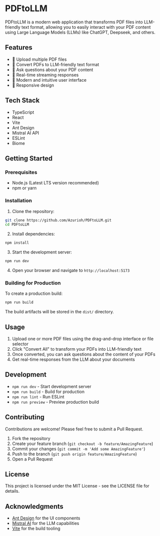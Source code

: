 # PDFtoLLM

PDFtoLLM is a modern web application that transforms PDF files into LLM-friendly text format, allowing you to easily interact with your PDF content using Large Language Models (LLMs) like ChatGPT, Deepseek, and others.

## Features

- 📄 Upload multiple PDF files
- 🔄 Convert PDFs to LLM-friendly text format
- 💬 Ask questions about your PDF content
- 🚀 Real-time streaming responses
- 🎨 Modern and intuitive user interface
- 📱 Responsive design

## Tech Stack

- TypeScript
- React
- Vite
- Ant Design
- Mistral AI API
- ESLint
- Biome

## Getting Started

### Prerequisites

- Node.js (Latest LTS version recommended)
- npm or yarn

### Installation

1. Clone the repository:
```bash
git clone https://github.com/Azurioh/PDFtoLLM.git
cd PDFtoLLM
```

2. Install dependencies:
```bash
npm install
```

3. Start the development server:
```bash
npm run dev
```

4. Open your browser and navigate to `http://localhost:5173`

### Building for Production

To create a production build:

```bash
npm run build
```

The build artifacts will be stored in the `dist/` directory.

## Usage

1. Upload one or more PDF files using the drag-and-drop interface or file selector
2. Click "Convert All" to transform your PDFs into LLM-friendly text
3. Once converted, you can ask questions about the content of your PDFs
4. Get real-time responses from the LLM about your documents

## Development

- `npm run dev` - Start development server
- `npm run build` - Build for production
- `npm run lint` - Run ESLint
- `npm run preview` - Preview production build

## Contributing

Contributions are welcome! Please feel free to submit a Pull Request.

1. Fork the repository
2. Create your feature branch (`git checkout -b feature/AmazingFeature`)
3. Commit your changes (`git commit -m 'Add some AmazingFeature'`)
4. Push to the branch (`git push origin feature/AmazingFeature`)
5. Open a Pull Request

## License

This project is licensed under the MIT License - see the LICENSE file for details.

## Acknowledgments

- [Ant Design](https://ant.design/) for the UI components
- [Mistral AI](https://mistral.ai/) for the LLM capabilities
- [Vite](https://vitejs.dev/) for the build tooling
